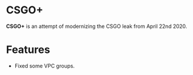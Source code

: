 # CSGO+
**CSGO+** is an attempt of modernizing the CSGO leak from April 22nd 2020.
# Features
- Fixed some VPC groups.
